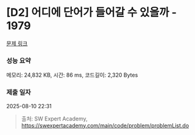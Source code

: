 # [D2] 어디에 단어가 들어갈 수 있을까 - 1979 

[문제 링크](https://swexpertacademy.com/main/code/problem/problemDetail.do?contestProbId=AV5PuPq6AaQDFAUq) 

### 성능 요약

메모리: 24,832 KB, 시간: 86 ms, 코드길이: 2,320 Bytes

### 제출 일자

2025-08-10 22:31



> 출처: SW Expert Academy, https://swexpertacademy.com/main/code/problem/problemList.do